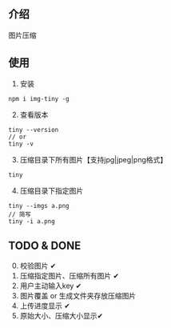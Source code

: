 
## 介绍
图片压缩
## 使用
1. 安装
```
npm i img-tiny -g
```
2. 查看版本
```
tiny --version 
// or
tiny -v
```
3. 压缩目录下所有图片【支持jpg|jpeg|png格式】
```
tiny
```
4. 压缩目录下指定图片
```
tiny --imgs a.png
// 简写
tiny -i a.png
```

## TODO & DONE
0. 校验图片 ✔
1. 压缩指定图片、压缩所有图片 ✔
2. 用户主动输入key ✔
3. 图片覆盖 or 生成文件夹存放压缩图片
4. 上传进度显示 ✔
5. 原始大小、压缩大小显示✔


